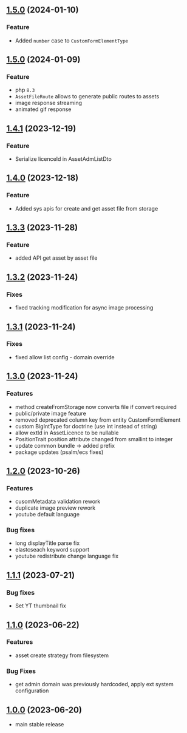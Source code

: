 ## [1.5.0](https://github.com/anzusystems/core-dam-bundle/compare/1.5.0...1.5.1) (2024-01-10)
### Feature
* Added `number` case to `CustomFormElementType`

## [1.5.0](https://github.com/anzusystems/core-dam-bundle/compare/1.4.1...1.5.0) (2024-01-09)
### Feature
* php `8.3`
* `AssetFileRoute` allows to generate public routes to assets
* image response streaming
* animated gif response

## [1.4.1](https://github.com/anzusystems/core-dam-bundle/compare/1.4.0...1.4.1) (2023-12-19)
### Feature
* Serialize licenceId in AssetAdmListDto

## [1.4.0](https://github.com/anzusystems/core-dam-bundle/compare/1.3.3...1.4.0) (2023-12-18)
### Feature
* Added sys apis for create and get asset file from storage

## [1.3.3](https://github.com/anzusystems/core-dam-bundle/compare/1.3.2...1.3.3) (2023-11-28)
### Feature
* added API get asset by asset file

## [1.3.2](https://github.com/anzusystems/core-dam-bundle/compare/1.3.1...1.3.2) (2023-11-24)
### Fixes
* fixed tracking modification for async image processing

## [1.3.1](https://github.com/anzusystems/core-dam-bundle/compare/1.3.0...1.3.1) (2023-11-24)
### Fixes
* fixed allow list config - domain override

## [1.3.0](https://github.com/anzusystems/core-dam-bundle/compare/1.2.0...1.3.0) (2023-11-24)
### Features
* method createFromStorage now converts file if convert required
* public/private image feature
* removed deprecated column key from entity CustomFormElement
* custom BigIntType for doctrine (use int instead of string)
* allow extId in AssetLicence to be nullable
* PositionTrait position attribute changed from smallint to integer
* update common bundle -> added prefix
* package updates (psalm/ecs fixes)

## [1.2.0](https://github.com/anzusystems/core-dam-bundle/compare/1.1.1...1.2.0) (2023-10-26)
### Features
* cusomMetadata validation rework
* duplicate image preview rework
* youtube default language

### Bug fixes
* long displayTitle parse fix
* elastcseach keyword support
* youtube redistribute change language fix


## [1.1.1](https://github.com/anzusystems/core-dam-bundle/compare/1.1.0...1.1.1) (2023-07-21)
### Bug fixes
- Set YT thumbnail fix

## [1.1.0](https://github.com/anzusystems/core-dam-bundle/compare/1.0.0...1.1.0) (2023-06-22)

### Features
* asset create strategy from filesystem

### Bug Fixes
* get admin domain was previously hardcoded, apply ext system configuration

## [1.0.0](https://github.com/anzusystems/core-dam-bundle/releases/tag/1.0.0) (2023-06-20)

* main stable release
